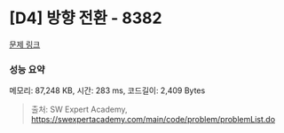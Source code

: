 # [D4] 방향 전환 - 8382 

[문제 링크](https://swexpertacademy.com/main/code/problem/problemDetail.do?contestProbId=AWyNQrCahHcDFAVP) 

### 성능 요약

메모리: 87,248 KB, 시간: 283 ms, 코드길이: 2,409 Bytes



> 출처: SW Expert Academy, https://swexpertacademy.com/main/code/problem/problemList.do